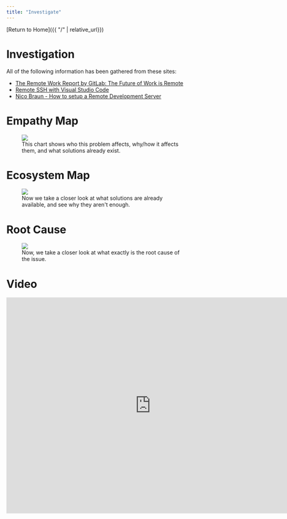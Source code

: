 ```yaml
---
title: "Investigate"
---
```


[Return to Home]({{ "/" | relative_url}})

# Investigation

All of the following information has been gathered from these sites:
* [The Remote Work Report by GitLab: The Future of Work is Remote](https://learn.gitlab.com/all-remote/remote-work-report/)
* [Remote SSH with Visual Studio Code](https://code.visualstudio.com/blogs/2019/07/25/remote-ssh)
* [Nico Braun - How to setup a Remote Development Server](https://dev.to/codingsafari/how-to-setup-a-remote-development-server-46ln)

# Empathy Map

<figure>
    <img src="{{ "/assets/img/2020-09-24-eh.png" | relative_url }}" />
    <figcaption>This chart shows who this problem affects, why/how it affects them, and what solutions already exist.</figcaption>
</figure>

# Ecosystem Map

<figure>
    <img src="{{ "/assets/img/2020-10-01-ecomap-no-bg.png" | relative_url }}" />
    <figcaption>Now we take a closer look at what solutions are already available, and see why they aren't enough.</figcaption>
</figure>

# Root Cause

<figure>
    <img src="{{ "/assets/img/2020-10-15-root-cause-no-bg.png" | relative_url }}" />
    <figcaption>Now, we take a closer look at what exactly is the root cause of the issue.</figcaption>
</figure>

# Video

<iframe width="752" height="564" src="https://www.youtube.com/embed/lV_fNc-p34I" frameborder="0" allow="accelerometer; autoplay; clipboard-write; encrypted-media; gyroscope; picture-in-picture" allowfullscreen></iframe>